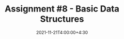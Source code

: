 ---
type: assignment
date: 2021-11-21T4:00:00+4:30
title: 'Assignment #8 - Basic Data Structures'
pdf: /static_files/assignments/assignment8.pdf
attachment: /static_files/assignments/A8.zip
#solutions: /static_files/assignments
due: 2021-11-28T23:59:00+3:30
---